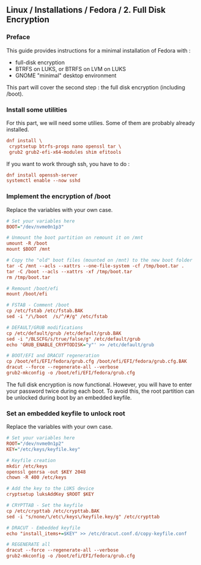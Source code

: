 ## Linux / Installations / Fedora / 2. Full Disk Encryption

### Preface

This guide provides instructions for a minimal installation of Fedora with :
- full-disk encryption
- BTRFS on LUKS, or BTRFS on LVM on LUKS
- GNOME "minimal" desktop environment

This part will cover the second step : the full disk encryption (including /boot).


### Install some utilities

For this part, we will need some utilies. Some of them are probably already installed.
```ini
dnf install \
 cryptsetup btrfs-progs nano openssl tar \
 grub2 grub2-efi-x64-modules shim efitools
```

If you want to work through ssh, you have to do :
```ini
dnf install openssh-server
systemctl enable --now sshd
```

### Implement the encryption of /boot

Replace the variables with your own case.

```ini
# Set your variables here
BOOT="/dev/nvme0n1p3"

# Unmount the boot partition on remount it on /mnt
umount -R /boot
mount $BOOT /mnt

# Copy the "old" boot files (mounted on /mnt) to the new boot folder
tar -C /mnt --acls --xattrs --one-file-system -cf /tmp/boot.tar .
tar -C /boot --acls --xattrs -xf /tmp/boot.tar
rm /tmp/boot.tar

# Remount /boot/efi
mount /boot/efi

# FSTAB - Comment /boot
cp /etc/fstab /etc/fstab.BAK
sed -i "/\/boot  /s/^/#/g" /etc/fstab

# DEFAULT/GRUB modifications
cp /etc/default/grub /etc/default/grub.BAK
sed -i "/BLSCFG/s/true/false/g" /etc/default/grub
echo 'GRUB_ENABLE_CRYPTODISK="y"' >> /etc/default/grub

# BOOT/EFI and DRACUT regeneration
cp /boot/efi/EFI/fedora/grub.cfg /boot/efi/EFI/fedora/grub.cfg.BAK
dracut --force --regenerate-all --verbose
grub2-mkconfig -o /boot/efi/EFI/fedora/grub.cfg
```

The full disk encryption is now functional.
However, you will have to enter your password twice during each boot.
To avoid this, the root partition can be unlocked during boot by an embedded keyfile.

### Set an embedded keyfile to unlock root

Replace the variables with your own case.

```ini
# Set your variables here
ROOT="/dev/nvme0n1p2"
KEY="/etc/keys/keyfile.key"

# Keyfile creation
mkdir /etc/keys
openssl genrsa -out $KEY 2048
chown -R 400 /etc/keys

# Add the key to the LUKS device
cryptsetup luksAddKey $ROOT $KEY

# CRYPTTAB - Set the keyfile
cp /etc/crypttab /etc/crypttab.BAK
sed -i "s/none/\/etc\/keys\/keyfile.key/g" /etc/crypttab

# DRACUT - Embedded keyfile
echo "install_items+=$KEY" >> /etc/dracut.conf.d/copy-keyfile.conf

# REGENERATE all
dracut --force --regenerate-all --verbose
grub2-mkconfig -o /boot/efi/EFI/fedora/grub.cfg
```
